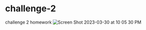 # challenge-2
challenge 2 homework
![Screen Shot 2023-03-30 at 10 05 30 PM](https://user-images.githubusercontent.com/127479263/229013534-6c6aa698-5fa9-437b-94ad-96a7ee251bc5.png)
